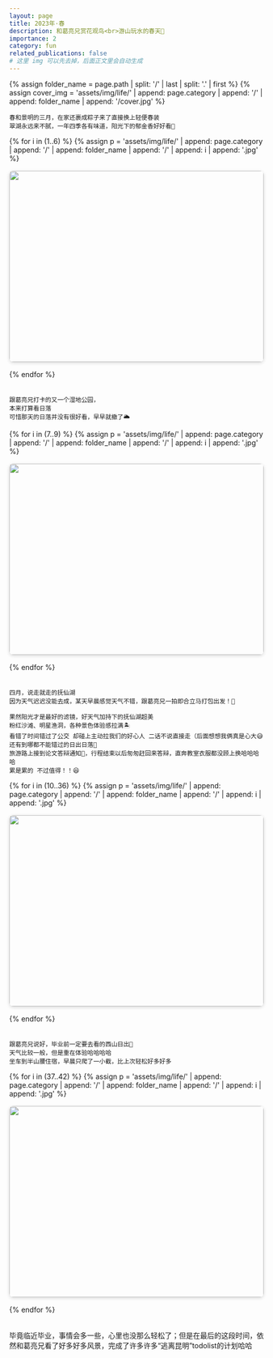 ```yaml
---
layout: page
title: 2023年·春
description: 和葛亮兄赏花观鸟<br>游山玩水的春天🌿
importance: 2
category: fun
related_publications: false
# 这里 img 可以先去掉，后面正文里会自动生成
---
```


{% assign folder_name = page.path | split: '/' | last | split: '.' | first %}
{% assign cover_img = 'assets/img/life/' | append: page.category | append: '/' | append: folder_name | append: '/cover.jpg' %}


<!-- 1. 引入 GLightbox -->
<link rel="stylesheet" href="https://cdn.jsdelivr.net/npm/glightbox/dist/css/glightbox.min.css" />
<script src="https://cdn.jsdelivr.net/npm/glightbox/dist/js/glightbox.min.js"></script>

    春和景明的三月，在家还裹成粽子来了直接换上轻便春装
    翠湖永远来不腻，一年四季各有味道，阳光下的郁金香好好看🌷


<!-- 2. 图片网格 -->
<div class="gallery-grid">
  {% for i in (1..6) %}
    {% assign p = 'assets/img/life/' | append: page.category | append: '/' | append: folder_name | append: '/' | append: i | append: '.jpg' %}
    <a href="{{ p | relative_url }}" class="glightbox">
      <img src="{{ p | relative_url }}" loading="lazy">
    </a>
  {% endfor %}
</div>

    跟葛亮兄打卡的又一个湿地公园，
    本来打算看日落
    可惜那天的日落并没有很好看，早早就撤了🌥️
    
<div class="gallery-grid">
  {% for i in (7..9) %}
    {% assign p = 'assets/img/life/' | append: page.category | append: '/' | append: folder_name | append: '/' | append: i | append: '.jpg' %}
    <a href="{{ p | relative_url }}" class="glightbox">
      <img src="{{ p | relative_url }}" loading="lazy">
    </a>
  {% endfor %}
</div>

    四月，说走就走的抚仙湖
    因为天气迟迟没能去成，某天早晨感觉天气不错，跟葛亮兄一拍即合立马打包出发！💃

    果然阳光才是最好的滤镜，好天气加持下的抚仙湖超美
    粉红沙滩、明星渔洞，各种景色体验感拉满🏝️
    看错了时间错过了公交 却碰上主动拉我们的好心人 二话不说直接走（后面想想我俩真是心大😅
    还有到哪都不能错过的日出日落🌅
    旅游路上接到论文答辩通知🤯，行程结束以后匆匆赶回来答辩，直奔教室衣服都没顾上换哈哈哈哈
    累是累的 不过值得！！😆
    
<div class="gallery-grid">
  {% for i in (10..36) %}
    {% assign p = 'assets/img/life/' | append: page.category | append: '/' | append: folder_name | append: '/' | append: i | append: '.jpg' %}
    <a href="{{ p | relative_url }}" class="glightbox">
      <img src="{{ p | relative_url }}" loading="lazy">
    </a>
  {% endfor %}
</div>

    跟葛亮兄说好，毕业前一定要去看的西山日出🌄
    天气比较一般，但是重在体验哈哈哈哈
    坐车到半山腰住宿，早晨只爬了一小截，比上次轻松好多好多
    
<div class="gallery-grid">
  {% for i in (37..42) %}
    {% assign p = 'assets/img/life/' | append: page.category | append: '/' | append: folder_name | append: '/' | append: i | append: '.jpg' %}
    <a href="{{ p | relative_url }}" class="glightbox">
      <img src="{{ p | relative_url }}" loading="lazy">
    </a>
  {% endfor %}
</div>

毕竟临近毕业，事情会多一些，心里也没那么轻松了；但是在最后的这段时间，依然和葛亮兄看了好多好多风景，完成了许多许多“逃离昆明”todolist的计划哈哈

<style>
.gallery-grid {
  display: grid;
  grid-template-columns: repeat(auto-fill, minmax(250px, 1fr));
  gap: 1rem;
  margin-bottom: 2rem;
}
.gallery-grid img {
  width: 100%;
  aspect-ratio: 4/3;
  object-fit: cover;
  border-radius: 0.5rem;
  box-shadow: 0 2px 6px rgba(0,0,0,0.15);
  cursor: pointer;
}
</style>
<script>
  const lightbox = GLightbox({
    selector: '.glightbox',
    touchNavigation: true,
    loop: true,
    zoomable: true
  });
</script>